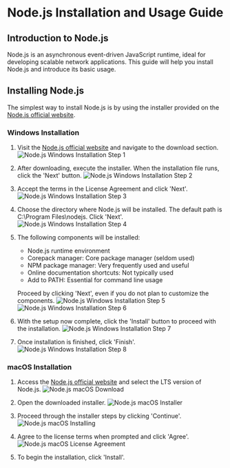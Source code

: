# Node.js Installation and Usage Guide

## Introduction to Node.js

Node.js is an asynchronous event-driven JavaScript runtime, ideal for developing scalable network applications. This guide will help you install Node.js and introduce its basic usage.

## Installing Node.js

The simplest way to install Node.js is by using the installer provided on the [Node.js official website](https://nodejs.org/).

### Windows Installation

1. Visit the [Node.js official website](https://nodejs.org/en) and navigate to the download section.
   ![Node.js Windows Installation Step 1](./Assets/images/jin_node_installation1.png)

2. After downloading, execute the installer. When the installation file runs, click the 'Next' button.
   ![Node.js Windows Installation Step 2](./Assets/images/jin_node_installation2.png)

3. Accept the terms in the License Agreement and click 'Next'.
   ![Node.js Windows Installation Step 3](./Assets/images/jin_node_installation3.png)

4. Choose the directory where Node.js will be installed. The default path is C:\Program Files\nodejs\. Click 'Next'.
   ![Node.js Windows Installation Step 4](./Assets/images/jin_node_installation4.png)

5. The following components will be installed:
    - Node.js runtime environment
    - Corepack manager: Core package manager (seldom used)
    - NPM package manager: Very frequently used and useful
    - Online documentation shortcuts: Not typically used
    - Add to PATH: Essential for command line usage
   
   Proceed by clicking 'Next', even if you do not plan to customize the components.
   ![Node.js Windows Installation Step 5](./Assets/images/jin_node_installation5.png)
   ![Node.js Windows Installation Step 6](./Assets/images/jin_node_installation6.png)

6. With the setup now complete, click the 'Install' button to proceed with the installation.
   ![Node.js Windows Installation Step 7](./Assets/images/jin_node_installation7.png)

7. Once installation is finished, click 'Finish'.
   ![Node.js Windows Installation Step 8](./Assets/images/jin_node_installation78png)

### macOS Installation

1. Access the [Node.js official website](https://nodejs.org/en) and select the LTS version of Node.js.
   ![Node.js macOS Download](./Assets/images/nodejs_install_mac.png)

2. Open the downloaded installer.
   ![Node.js macOS Installer](./Assets/images/nodejs_package_mac.png)

3. Proceed through the installer steps by clicking 'Continue'.
   ![Node.js macOS Installing](./Assets/images/nodejs_keep_install_mac.png)

4. Agree to the license terms when prompted and click 'Agree'.
   ![Node.js macOS License Agreement](./Assets/images/nodejs_agree_mac.png)

5. To begin the installation, click 'Install'.
  
